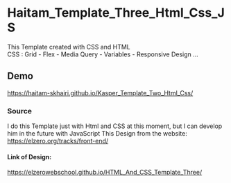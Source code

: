# Haitam_Template_Three_Html_Css_JS
This Template created with CSS and HTML <br>
CSS : Grid - Flex - Media Query - Variables - Responsive Design ...
## Demo
https://haitam-skhairi.github.io/Kasper_Template_Two_Html_Css/
### Source
I do this Template just with Html and CSS at this moment, but I can develop him in the future with JavaScript 
This Design from the website: <br>
https://elzero.org/tracks/front-end/
#### Link of Design:
https://elzerowebschool.github.io/HTML_And_CSS_Template_Three/
